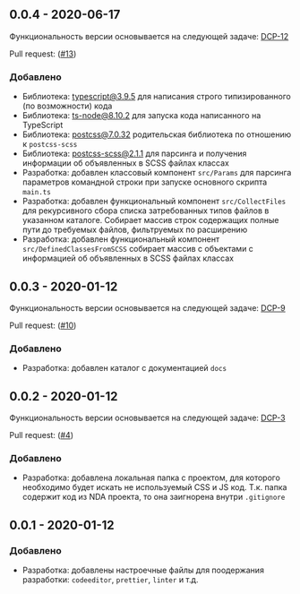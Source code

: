 ## 0.0.4 - 2020-06-17

Функциональность версии основывается на следующей задаче:
[DCP-12](https://github.com/taksenov/dead-code-finder/issues/12)

Pull request: ([#13](https://github.com/taksenov/dead-code-finder/pull/13))

### Добавлено

- Библиотека: [typescript@3.9.5](https://github.com/Microsoft/TypeScript) для
  написания строго типизированного (по возможности) кода
- Библиотека: [ts-node@8.10.2](https://github.com/TypeStrong/ts-node) для
  запуска кода написанного на TypeScript
- Библиотека: [postcss@7.0.32](https://github.com/postcss/postcss) родительская
  библиотека по отношению к `postcss-scss`
- Библиотека: [postcss-scss@2.1.1](https://github.com/postcss/postcss-scss) для
  парсинга и получения информации об объявленных в SCSS файлах классах
- Разработка: добавлен классовый компонент `src/Params` для парсинга параметров
  командной строки при запуске основного скрипта `main.ts`
- Разработка: добавлен функциональный компонент `src/CollectFiles` для
  рекурсивного сбора списка затребованных типов файлов в указанном каталоге.
  Собирает массив строк содержащих полные пути до требуемых файлов, фильтруемых
  по расширению
- Разработка: добавлен функциональный компонент `src/DefinedClassesFromSCSS`
  собирает массив с объектами с информацией об объявленных в SCSS файлах классах

## 0.0.3 - 2020-01-12

Функциональность версии основывается на следующей задаче:
[DCP-9](https://github.com/taksenov/dead-code-finder/issues/9)

Pull request: ([#10](https://github.com/taksenov/dead-code-finder/pull/10))

### Добавлено

- Разработка: добавлен каталог с документацией `docs`

## 0.0.2 - 2020-01-12

Функциональность версии основывается на следующей задаче:
[DCP-3](https://github.com/taksenov/dead-code-finder/issues/3)

Pull request: ([#4](https://github.com/taksenov/dead-code-finder/pull/4))

### Добавлено

- Разработка: добавлена локальная папка с проектом, для которого необходимо
  будет искать не используемый CSS и JS код. Т.к. папка содержит код из NDA
  проекта, то она заигнорена внутри `.gitignore`

## 0.0.1 - 2020-01-12

### Добавлено

- Разработка: добавлены настроечные файлы для поодержания разработки:
  `codeeditor`, `prettier`, `linter` и т.д.
